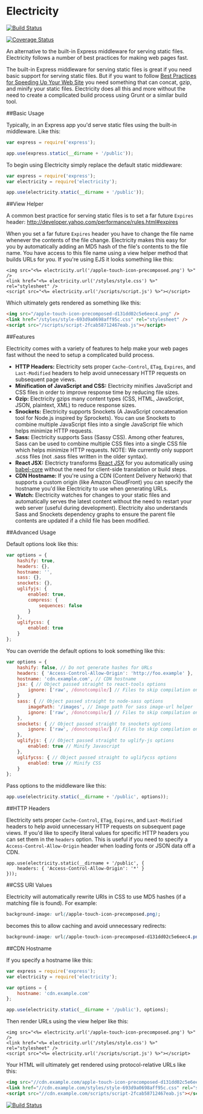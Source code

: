 # Electricity

[![Build Status](https://travis-ci.org/mediocre/electricity.svg?branch=master)](https://travis-ci.org/mediocre/electricity)

[![Coverage Status](https://coveralls.io/repos/github/mediocre/electricity/badge.svg?branch=master)](https://coveralls.io/github/mediocre/electricity?branch=master)

An alternative to the built-in Express middleware for serving static files.
Electricity follows a number of best practices for making web pages fast.

The built-in Express middleware for serving static files is great if you need basic support for serving static files.
But if you want to follow [Best Practices for Speeding Up Your Web Site](http://developer.yahoo.com/performance/rules.html) you need something that can concat, gzip, and minify your static files. Electricity does all this and more without the need to create a complicated build process using Grunt or a similar build tool.

##Basic Usage

Typically, in an Express app you'd serve static files using the built-in middleware. Like this:

```javascript
var express = require('express');

app.use(express.static(__dirname + '/public'));
```

To begin using Electricity simply replace the default static middleware:

```javascript
var express = require('express');
var electricity = require('electricity');

app.use(electricity.static(__dirname + '/public'));
```

##View Helper

A common best practice for serving static files is to set a far future `Expires` header: http://developer.yahoo.com/performance/rules.html#expires

When you set a far future `Expires` header you have to change the file name whenever the contents of the file change.
Electricity makes this easy for you by automatically adding an MD5 hash of the file's contents to the file name.
You have access to this file name using a view helper method that builds URLs for you.
If you're using EJS it looks something like this:

```ejs
<img src="<%= electricity.url('/apple-touch-icon-precomposed.png') %>" />
<link href="<%= electricity.url('/styles/style.css') %>" rel="stylesheet" />
<script src="<%= electricity.url('/scripts/script.js') %>"></script>
```

Which ultimately gets rendered as something like this:

```html
<img src="/apple-touch-icon-precomposed-d131dd02c5e6eec4.png" />
<link href="/styles/style-693d9a0698aff95c.css" rel="stylesheet" />
<script src="/scripts/script-2fcab58712467eab.js"></script>
```

##Features

Electricity comes with a variety of features to help make your web pages fast without the need to setup a complicated build process.

- **HTTP Headers:** Electricity sets proper `Cache-Control`, `ETag`, `Expires`, and `Last-Modified` headers to help avoid unnecessary HTTP requests on subsequent page views.
- **Minification of JavaScript and CSS:** Electricity minifies JavaScript and CSS files in order to improve response time by reducing file sizes.
- **Gzip:** Electricity gzips many content types (CSS, HTML, JavaScript, JSON, plaintext, XML) to reduce response sizes.
- **Snockets:** Electricity supports Snockets (A JavaScript concatenation tool for Node.js inspired by Sprockets). You can use Snockets to combine multiple JavaScript files into a single JavaScript file which helps minimize HTTP requests.
- **Sass:** Electricity supports Sass (Sassy CSS). Among other features, Sass can be used to combine multiple CSS files into a single CSS file which helps minimize HTTP requests. NOTE: We currently only support .scss files (not .sass files written in the older syntax).
- **React JSX:** Electricty transforms [React JSX](http://facebook.github.io/react/docs/jsx-in-depth.html) for you automatically using [babel-core](https://www.npmjs.com/package/babel-core) without the need for client-side translation or build steps.
- **CDN Hostname:** If you're using a CDN (Content Delivery Network) that supports a custom origin (like Amazon CloudFront) you can specify the hostname you'd like Electricity to use when generating URLs.
- **Watch:** Electricity watches for changes to your static files and automatically serves the latest content without the need to restart your web server (useful during development). Electricity also understands Sass and Snockets dependency graphs to ensure the parent file contents are updated if a child file has been modified.

##Advanced Usage

Default options look like this:

```javascript
var options = {
    hashify: true,
    headers: {},
    hostname: '',
    sass: {},
    snockets: {},
    uglifyjs: {
        enabled: true,
        compress: {
            sequences: false
        }
    },
    uglifycss: {
        enabled: true
    }
};
```

You can override the default options to look something like this:

```javascript
var options = {
    hashify: false, // Do not generate hashes for URLs
    headers: { 'Access-Control-Allow-Origin': 'http://foo.example' },
    hostname: 'cdn.example.com', // CDN hostname
    jsx: { // Object passed straight to react-tools options
        ignore: ['raw', /donotcompile/] // Files to skip compilation on, can be a single argument to String.prototype.match or an array
    }
    sass: { // Object passed straight to node-sass options
        imagePath: '/images', // Image path for sass image-url helper
        ignore: ['raw', /donotcompile/] // Files to skip compilation on, can be a single argument to String.prototype.match or an array
    },
    snockets: { // Object passed straight to snockets options
        ignore: ['raw', /donotcompile/] // Files to skip compilation on, can be a single argument to String.prototype.match or an array
    },
    uglifyjs: { // Object passed straight to uglify-js options
        enabled: true // Minify Javascript
    },
    uglifycss: { // Object passed straight to uglifycss options
        enabled: true // Minify CSS
    }
};
```

Pass options to the middleware like this:

```javascript
app.use(electricity.static(__dirname + '/public', options));
```

##HTTP Headers

Electricity sets proper `Cache-Control`, `ETag`, `Expires`, and `Last-Modified` headers to help avoid unnecessary HTTP requests on subsequent page views. If you'd like to specify literal values for specific HTTP headers you can set them in the `headers` option. This is useful if you need to specify a `Access-Control-Allow-Origin` header when loading fonts or JSON data off a CDN.

```
app.use(electricity.static(__dirname + '/public', {
    headers: { 'Access-Control-Allow-Origin': '*' }
}));
```

##CSS URI Values

Electricity will automatically rewrite URIs in CSS to use MD5 hashes (if a matching file is found). For example:

```css
background-image: url(/apple-touch-icon-precomposed.png);
```

becomes this to allow caching and avoid unnecessary redirects:

```css
background-image: url(/apple-touch-icon-precomposed-d131dd02c5e6eec4.png);
```

##CDN Hostname

If you specify a hostname like this:
```javascript
var express = require('express');
var electricity = require('electricity');

var options = {
    hostname: 'cdn.example.com'
};

app.use(electricity.static(__dirname + '/public'), options);
```

Then render URLs using the view helper like this:
```ejs
<img src="<%= electricity.url('/apple-touch-icon-precomposed.png') %>" />
<link href="<%= electricity.url('/styles/style.css') %>" rel="stylesheet" />
<script src="<%= electricity.url('/scripts/script.js') %>"></script>
```

Your HTML will ultimately get rendered using protocol-relative URLs like this:
```html
<img src="//cdn.example.com/apple-touch-icon-precomposed-d131dd02c5e6eec4.png" />
<link href="//cdn.example.com/styles/style-693d9a0698aff95c.css" rel="stylesheet" />
<script src="//cdn.example.com/scripts/script-2fcab58712467eab.js"></script>
```

[![Build Status](https://travis-ci.org/mediocre/electricity.svg?branch=master)](https://travis-ci.org/mediocre/electricity)
